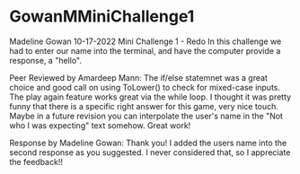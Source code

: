 # GowanMMiniChallenge1
Madeline Gowan
10-17-2022
Mini Challenge 1 - Redo
In this challenge we had to enter our name into the terminal, and have the computer provide a response, a "hello".

Peer Reviewed by Amardeep Mann: The if/else statemnet was a great choice and good call on using ToLower() to check for mixed-case inputs. The play again feature works great via the while loop. I thought it was pretty funny that there is a specific right answer for this game, very nice touch. Maybe in a future revision you can interpolate the user's name in the "Not who I was expecting" text somehow. Great work!

Response by Madeline Gowan: Thank you! I added the users name into the second response as you suggested. I never considered that, so I appreciate the feedback!!
